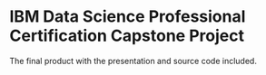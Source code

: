 # IBM Data Science Professional Certification Capstone Project
The final product with the presentation and source code included.
